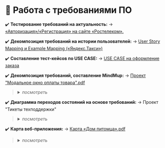 # :pencil: Работа с требованиями ПО

:heavy_check_mark: **Тестирование требований на актуальность:** &#8594; [«Авторизация»/«Регистрация» на сайте «Ростелеком».](https://github.com/Elena-Belova/Working-with-requirements/blob/c53eb3fe410ef8d425c46de461e2058eab229782/%D0%A2%D0%B5%D1%81%D1%82%D0%A2%D1%80%D0%B5%D0%B1%D0%BE%D0%B2%D0%B0%D0%BD%D0%B8%D1%8F%20%D0%A0%D0%BE%D1%81%D1%82%D0%B5%D0%BB%D0%B5%D0%BA%D0%BE%D0%BC.pdf)

:heavy_check_mark: **Декомпозиция требований на истории пользователей:** &#8594; [User Story Mapping и Example Mapping («Яндекс.Такси»)](https://github.com/Elena-Belova/User-Story-Mapping/blob/05bce2032a61859c8ac4d63186c6be826afae1cf/README.md)

:heavy_check_mark: **Составление тест-кейсов по USE CASE:** &#8594; [USE CASE на оформление заказа](https://github.com/Elena-Belova/Test-Design/blob/88d15451b8009628751bd270717cc8433ff2008b/%D0%9F%D0%BE%D0%BB%D1%8C%D0%B7%D0%BE%D0%B2%D0%B0%D1%82%D0%B5%D0%BB%D1%8C%D1%81%D0%BA%D0%B8%D0%B9%20%D1%81%D1%86%D0%B5%D0%BD%D0%B0%D1%80%D0%B8%D0%B9.pdf)

:heavy_check_mark: **Декомпозиция требований, составление MindMup:** &#8594; [Проект "Модальное окно оплаты товара".pdf](https://github.com/Elena-Belova/Working-with-requirements/blob/c53eb3fe410ef8d425c46de461e2058eab229782/MindMap(MO).pdf)

> <details> <summary><i>посмотреть</i></summary><blockquote>
  ![MindMap(MO)](https://github.com/Elena-Belova/Working-with-requirements/assets/148638077/16cd0769-e7c9-4876-9fc7-625e9d415a87)</blockquote></details>

:heavy_check_mark: **Диаграмма переходов состояний на основе требований:** &#8594; Проект "Тикеты техподдержки"

> <details> <summary><i>посмотреть</i></summary><blockquote>
![Диаграмма тикеты](https://github.com/Elena-Belova/Working-with-requirements/assets/148638077/035957d1-7009-450e-b51c-7d8d7701da96)</blockquote></details>

:heavy_check_mark: **Карта веб-приложения:** &#8594; [Карта «Дом питомца».pdf](https://github.com/Elena-Belova/Project-Pet-Home/blob/266ab7f4012e093c3c22e4606c6dbda2e9c67d0d/%D0%98%D0%9A%D0%B0%D1%80%D1%82%D0%B0.%20%D0%94%D0%BE%D0%BC%20%D0%9F%D0%B8%D1%82%D0%BE%D0%BC%D1%86%D0%B0.pdf)

> <details> <summary><i>посмотреть</i></summary><blockquote>
![ИКарта ДОМ ПИТОМЦА](https://github.com/Elena-Belova/Working-with-requirements/assets/148638077/6b10bdb8-388c-446b-b511-a3034f62c364)</blockquote></details>


